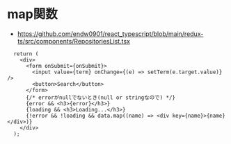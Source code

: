 # map関数

- https://github.com/endw0901/react_typescript/blob/main/redux-ts/src/components/RepositoriesList.tsx

```
  return (
    <div>
      <form onSubmit={onSubmit}>
        <input value={term} onChange={(e) => setTerm(e.target.value)} />
        <button>Search</button>
      </form>
      {/* errorがnullでないとき(null or stringなので) */}
      {error && <h3>{error}</h3>}
      {loading && <h3>Loading...</h3>}
      {!error && !loading && data.map((name) => <div key={name}>{name}</div>)}
    </div>
  );
```

